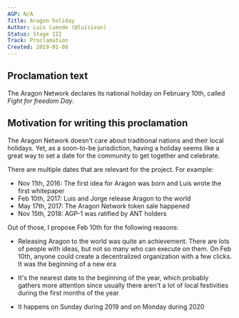 ```yaml
---
AGP: N/A
Title: Aragon holiday
Author: Luis Cuende (@luisivan)
Status: Stage III
Track: Proclamation
Created: 2019-01-08
---
```


## Proclamation text

The Aragon Network declares its national holiday on February 10th, called *Fight for freedom Day*.

## Motivation for writing this proclamation

The Aragon Network doesn't care about traditional nations and their local holidays. Yet, as a soon-to-be jurisdiction, having a holiday seems like a great way to set a date for the community to get together and celebrate.

There are multiple dates that are relevant for the project. For example:

- Nov 11th, 2016: The first idea for Aragon was born and Luis wrote the first whitepaper
- Feb 10th, 2017: Luis and Jorge release Aragon to the world
- May 17th, 2017: The Aragon Network token sale happened
- Nov 15th, 2018: AGP-1 was ratified by ANT holders



Out of those, I propose Feb 10th for the following reasons:

- Releasing Aragon to the world was quite an achievement. There are lots of people with ideas, but not so many who can execute on them. On Feb 10th, anyone could create a decentralized organization with a few clicks. It was the beginning of a new era
- It's the nearest date to the beginning of the year, which probably gathers more attention since usually there aren't a lot of local festivities during the first months of the year

- It happens on Sunday during 2019 and on Monday during 2020

